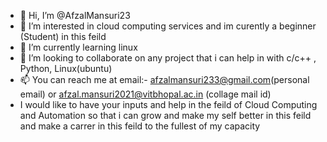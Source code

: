 - 👋 Hi, I’m @AfzalMansuri23
- 👀 I’m interested in cloud computing services and im curently a beginner (Student) in this feild
- 🌱 I’m currently learning linux 
- 💞️ I’m looking to collaborate on any project that i can help in with c/c++ , Python, Linux(ubuntu) 
- 📫 You can reach me at email:- afzalmansuri233@gmail.com(personal email) or afzal.mansuri2021@vitbhopal.ac.in (collage mail id)
- I would like to have your inputs and help in the feild of Cloud Computing and Automation so that i can grow and make my self better in this feild and make a carrer in this feild 
  to the fullest of my capacity
<!---
AfzalMansuri23/AfzalMansuri23 is a ✨ special ✨ repository because its `README.md` (this file) appears on your GitHub profile.
You can click the Preview link to take a look at your changes.
--->

